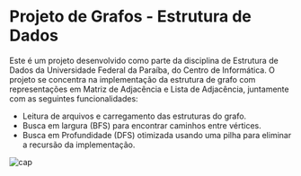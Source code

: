 # Projeto de Grafos - Estrutura de Dados

Este é um projeto desenvolvido como parte da disciplina de Estrutura de Dados da Universidade Federal da Paraíba, do Centro de Informática.
O projeto se concentra na implementação da estrutura de grafo com representações em Matriz de Adjacência e Lista de Adjacência, juntamente com as seguintes funcionalidades:

- Leitura de arquivos e carregamento das estruturas do grafo.
- Busca em largura (BFS) para encontrar caminhos entre vértices.
- Busca em Profundidade (DFS) otimizada usando uma pilha para eliminar a recursão da implementação.

![cap](atividade_grafo.jpg)